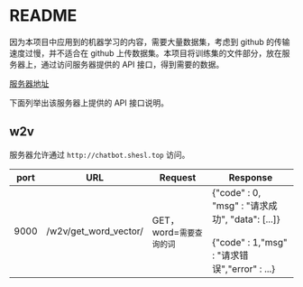# README

因为本项目中应用到的机器学习的内容，需要大量数据集，考虑到 github 的传输速度过慢，并不适合在 github 上传数据集。本项目将训练集的文件部分，放在服务器上，通过访问服务器提供的 API 接口，得到需要的数据。

[服务器地址](http://chatbot.shesl.top)

下面列举出该服务器上提供的 API 接口说明。

## w2v

服务器允许通过 `http://chatbot.shesl.top` 访问。

| port | URL                   | Request                  | Response                                                     |
| ---- | --------------------- | ------------------------ | ------------------------------------------------------------ |
| 9000 | /w2v/get_word_vector/ | GET，word=`需要查询的词` | {"code" : 0, "msg" : "请求成功", "data":  [...]}<br><br>{"code" : 1,"msg" : "请求错误","error" : ...} |

